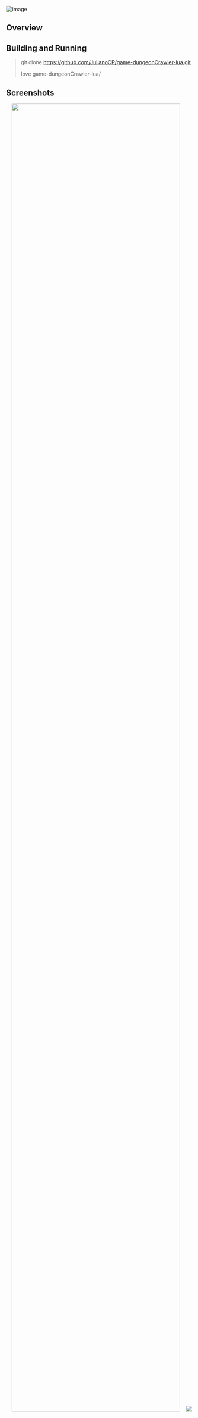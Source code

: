 ![image](https://user-images.githubusercontent.com/6977257/70183153-fbf82980-16c3-11ea-9de1-9c08bcf16461.png)
## Overview

## Building and Running

> git clone https://github.com/JulianoCP/game-dungeonCrawler-lua.git
> 
> love game-dungeonCrawler-lua/


## Screenshots
<p align="center">
  <img src="/assets/gui/DF.gif" height="95%" width="95%">
  <img src="https://user-images.githubusercontent.com/6977257/70183305-48436980-16c4-11ea-88c5-af39118c11d9.png">
  <img src="https://user-images.githubusercontent.com/6977257/70183370-6c9f4600-16c4-11ea-9ba7-f397bdbd82b1.png">
  <img src="https://user-images.githubusercontent.com/6977257/70183600-dcadcc00-16c4-11ea-9510-fdb54b0d06fb.png">
  <img src="https://user-images.githubusercontent.com/6977257/70183692-fea74e80-16c4-11ea-94e3-7567e2782025.png">
 


</p>
